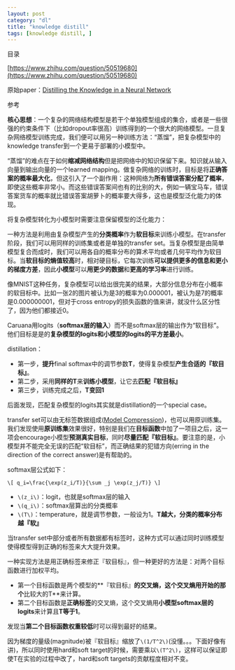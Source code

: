 ```yaml
---
layout: post
category: "dl"
title: "knowledge distill"
tags: [knowledge distill, ]
---
```


目录

<!-- TOC -->


<!-- /TOC -->


[https://www.zhihu.com/question/50519680](https://www.zhihu.com/question/50519680)

原始paper：[Distilling the Knowledge in a Neural Network](https://arxiv.org/abs/1503.02531)

参考[]()

**核心思想**：一个复杂的网络结构模型是若干个单独模型组成的集合，或者是一些很强的约束条件下（比如dropout率很高）训练得到的一个很大的网络模型。一旦复杂网络模型训练完成，我们便可以用另一种训练方法：“蒸馏”，把复杂模型中的knowledge transfer到一个更易于部署的小模型中。

“蒸馏”的难点在于如何**缩减网络结构**但是把网络中的知识保留下来。知识就从输入向量到输出向量的一个learned mapping。做复杂网络的训练时，目标是将**正确答案的概率最大化**，但这引入了一个副作用：这种网络为**所有错误答案分配了概率**，即使这些概率非常小。而这些错误答案间也有的比别的大，例如一辆宝马车，错误答案货车的概率就比错误答案胡萝卜的概率要大得多，这也是模型泛化能力的体现。

将复杂模型转化为小模型时需要注意保留模型的泛化能力：

一种方法是利用由复杂模型产生的**分类概率**作为**软目标**来训练小模型。在transfer阶段，我们可以用同样的训练集或者是单独的transfer set。当复杂模型是由简单模型复合而成时，我们可以用各自的概率分布的算术平均或者几何平均作为软目标。当**软目标的熵值较高**时，相对硬目标，它每次训练**可以提供更多的信息和更小的梯度方差**，因此**小模型**可以**用更少的数据**和**更高的学习率**进行训练。

像MNIST这种任务，复杂模型可以给出很完美的结果，大部分信息分布在小概率的软目标中。比如一张2的图片被认为是3的概率为0.000001，被认为是7的概率是0.000000001，但对于cross entropy的损失函数的值来讲，就没什么区分性了，因为他们都接近0。

Caruana用logits（**softmax层的输入**）而不是softmax层的输出作为“软目标”。他们目标是是的**复杂模型的logits和小模型的logits的平方差最小**。

distillation：

+ 第一步，**提升**final softmax中的调节参数**T**，使得复杂模型**产生合适的『软目标』**。
+ 第二步，采用**同样的T**来**训练小模型**，让它去**匹配『软目标』**
+ 第三步，训练完成之后，**T变回1**

后面发现，匹配复杂模型的logits其实就是distillation的一个special case。

transfer set可以由无标签数据组成([Model Compression](https://www.cs.cornell.edu/~caruana/compression.kdd06.pdf))，也可以用原训练集。我们发现使用**原训练集**效果很好，特别是我们在**目标函数**中加了一项目之后，这一项会encourage小模型**预测真实目标**，同时**尽量匹配『软目标』**。要注意的是，小模型并不能完全无误的匹配“软目标”，而正确结果的犯错方向(erring in the direction of the correct answer)是有帮助的。

softmax层公式如下：

`\[
q_i=\frac{\exp(z_i/T)}{\sum _j \exp(z_j/T)}
\]`

+ `\(z_i\)`：logit，也就是softmax层的输入
+ `\(q_i\)`：softmax层算出的分类概率
+ `\(T\)`：temperature，就是调节参数，一般设为1。**T越大，分类的概率分布越『软』**

当transfer set中部分或者所有数据都有标签时，这种方式可以通过同时训练模型使得模型得到正确的标签来大大提升效果。

一种实现方法是用正确标签来修正『软目标』，但一种更好的方法是：对两个目标函数进行加权平均。

+ 第一个目标函数是两个模型的**『软目标』**的交叉熵，这个交叉熵用开始的那个**比较大的T**来计算。
+ 第二个目标函数是**正确标签**的交叉熵，这个交叉熵用**小模型softmax层的logits**来计算且**T等于1**。

发现当**第二个目标函数权重较低**时可以得到最好的结果。

因为梯度的量级(magnitude)被『软目标』缩放了`\(1/T^2\)`(没懂。。。下面好像有讲)，所以同时使用hard和soft target的时候，需要乘以`\(T^2\)`，这样可以保证即使T在实验的过程中改了，hard和soft targets的贡献程度相对不变。

